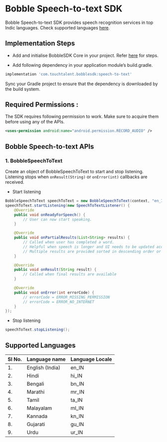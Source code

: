 # Bobble Speech-to-text SDK 

Bobble Speech-to-text SDK provides speech recognition services in top Indic languages. Check supported languages [here](#supported_languages). 

## <a name="implementation_steps"></a>Implementation Steps

- Add and initialise BobbleSDK Core in your project. Refer [here](readme_core.md) for steps.

- Add following dependency in your application module’s build.gradle.
```groovy
implementation 'com.touchtalent.bobblesdk:speech-to-text'
```

Sync your Gradle project to ensure that the dependency is downloaded by the build system.

## Required Permissions : 
The SDK requires following permission to work. Make sure to acquire them before using any of the APIs.

```xml
<uses-permission android:name="android.permission.RECORD_AUDIO" />
```

## Bobble Speech-to-text APIs

### 1. BobbleSpeechToText
Create an object of BobbleSpeechToText to start and stop listening. Listening stops when ```onResult(String)``` or ```onError(int)``` callbacks are received.

- Start listening
```java
BobbleSpeechToText speechToText = new BobbleSpeechToText(context, "en_IN"); // Refer list below for supported locales.
speechToText.startListening(new SpeechToTextListener() {
    @Override
    public void onReadyForSpeech() {
        // User can now start speaking.
    }

    @Override
    public void onPartialResults(List<String> results) {
        // Called when user has completed a word. 
        // Helpful when speech is longer and UI needs to be updated accordingly
        // Multiple results are provided sorted in descending order or probability.
    }

    @Override
    public void onResult(String result) {
        // Called when final results are available
    }

    @Override
    public void onError(int errorCode) {
        // errorCode = ERROR_MISSING_PERMISSION
        // errorCode = ERROR_NO_INTERNET
    }
});

```
- Stop listening
```java
speechToText.stopListening();
```
## <a name="supported_languages"></a>Supported Languages
| Sl No. | Language name     | Language Locale   |
| -- | ----------------- | ----------        |
| 1. | English (India)   | en_IN             |
| 2. | Hindi             | hi_IN             |
| 3. | Bengali           | bn_IN             |
| 4. | Marathi           | mr_IN             |
| 5. | Tamil             | ta_IN             |
| 6. | Malayalam         | ml_IN             |
| 7. | Kannada           | kn_IN             | 
| 8. | Gujarati          | gu_IN             |
| 9.| Urdu              | ur_IN             |